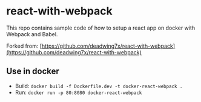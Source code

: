 # react-with-webpack

This repo contains sample code of how to setup a react app on docker with Webpack and Babel.

Forked from: [https://github.com/deadwing7x/react-with-webpack](https://github.com/deadwing7x/react-with-webpack)

## Use in docker

- Build: `docker build -f Dockerfile.dev -t docker-react-webpack .`  
- Run: `docker run -p 80:8080 docker-react-webpack`  
